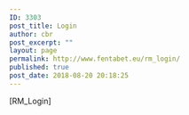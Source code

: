 ```yaml
---
ID: 3303
post_title: Login
author: cbr
post_excerpt: ""
layout: page
permalink: http://www.fentabet.eu/rm_login/
published: true
post_date: 2018-08-20 20:18:25
---
```

[RM_Login]